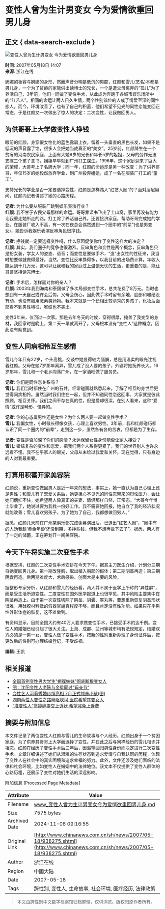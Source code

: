 # 变性人曾为生计男变女 今为爱情欲重回男儿身

## 正文 { data-search-exclude }


![变性人曾为生计男变女 今为爱情欲重回男儿身](http://www.chinanews.com.cn/fileftp/2004-09-13/_1095043413_zxlogo.gif)

**时间**: 2007年05月18日 14:07  
**来源**: 浙江在线

妩媚的妆容与婀娜的身形，然而声音分明是低沉的男腔，红颜和雪儿(艺名)本都是男儿身，一个为了贫瘠的家能供出读博士的兄长，一个是遭父母离弃的“孤儿”为了养活自己，3年前，他们一同做了变性手术，从此成为奔跑于各城市娱乐场所中的“红艺人”。相同的命运让两人日久生情，两个性别错位的人成了情爱至深的同性恋人。而今，环境改善了，也有了自己的积蓄，他们希望不见光的同性恋能变回正常态，于是红颜又一次做出了惊人的决定：二次变性，让我做回男人。

## 为供哥哥上大学做变性人挣钱

眼前的红颜，身穿很女性化的蓝色露肩上衣，留着一头垂直的黑色长发，如果不是低沉的声音露了馅，很多人会把她当成真正的“美女”。25岁前，红颜降生在一个贫瘠的河南农民家庭，上面有大她9岁的兄长和年长5岁的姐姐，父母的劳作无法支撑三个孩子念书，姐姐早早就到广州打工谋生。1996年，这个家庭迎来了巨大的荣耀，大哥考上了名牌大学；同一年，红颜的命运却是另一种改变：为了供养哥哥，年仅15岁的她毅然放弃学业，到广州投奔姐姐，成了一名在服装厂打工的“童工”。

支持兄长的学业是否一定要选择变性，红颜是怎样踏入“红艺人圈”的？面对层层疑问，红颜向记者讲述了她的心路历程。

**记者**: 为什么要从服装厂跳到娱乐表演行业？  
**红颜**: 我不甘于农民父母那样的命运。哥哥靠读书飞出了土山窝，家里再没有能力让我重走她所走的路。打工除了养活自己外，还要接济家庭，帮助哥哥完成她的学业。在服装厂收入不高，有一次在夜总会偶然遇到一个圈中的“前辈”(也是男变女)，她告诉我娱乐表演反串角色很挣钱。

**记者**: 挣钱就一定要选择变性吗，什么原因促使你作了变性这样大的决定？  
**红颜**: 其实，我们圈子的竞争也很激烈。反串角色和变性是两个概念，反串角色只是扮女装，学女人的姿态、语音；而变性是要做手术，“造”出女性的性征来，我当时想要做就做得最好。当然，变性比反串挣得多，以我目前的出场费计算，年收入能达到十几万元，这可以让我和我的家庭过上温饱无忧的生活，更重要的是，能让哥哥坚持读完博士。

**记者**: 手术后，怎样面对你的亲人？  
**红颜**: 2003年我到海南和泰国做了多次局部变性手术，总共花费了8万元。当时也想到有一天自己或许会后悔，父母会伤心，因此做手术时留有余地，脸部和喉结没有动，也没有服用激素类药物。我本来就是一个长相比较清秀的男孩子，化妆后面部看不到男性特征，喉结也不突出。

变性3年来，仅回过一次家。那是去年冬天的时候，穿得很厚，掩盖了我变型的身材，我回家时是晚上，第二天一早就离开了，父母根本没有“变性人”这种概念，因此没有察觉到。

## 变性人同病相怜互生感情

雪儿今年只有22岁，个头高挑，交谈中她显得较为腼腆，总是用温柔的眼光注视着红颜。父母在她7岁那年离异，雪儿成了没人要的孩子，外婆将她抚养长大。16岁那年，雪儿和一个老乡闯荡广州，在一家酒吧做了服务员。

**记者**: 你们是同性恋关系吗？  
**雪儿**: 我们当时都住在广州的石井，经常碰面就熟悉起来，了解了相互的身世后更觉得同病相怜。虽然当时我们住在一起，但并不知道同性恋这回事，大家就是彼此照顾，相互关怀。我们之间不存在真的性，但是爱却很深。在别人看来，这种“爱情”或许是畸形、怪异的。

**记者**: 你的心态属男性还是女性？为什么两人要一起做变性手术？  
**雪儿**: 我偏女性，小时候长得像女孩，心理上喜欢男性。3年前，我和红颜碰巧都认识了同一个圈内的“前辈”，走到这一步，虽然各有各的苦衷，但都是为了生存。

**记者**: 变性是否加深了你们的感情？永远保留女性身份能否让家人接受？  
**雪儿**: 错综复杂的变性和恋爱，把我们两个人系得更紧了，我们的世界别人也许永远看不懂。我不在乎家人的眼光，父母从未给过我爱和关怀。现在觉得，只有身边的人对我最重要。

## 打算用积蓄开家美容院

红颜说，重新变性做回男人是近一年来的想法，事实上，她一直认为自己心理上还是男性；和雪儿有了恋爱关系后，她更担心不见光的同性恋带来的舆论压力，会让她们俩扛不住，她希望两人像真正的夫妻、情侣那样自然、正常态。“大哥今年博士毕业了，她说过要为我找一份好工作。我不需要她回报，她自立了我的经济状况就能改善；雪儿喜欢男孩子，为了她为了自己，我都想做回男人。”

据悉，红颜几天前在广州某俱乐部完成谢幕演出后，已退出“红艺人圈”，“圈中有的人劝我趁‘黄金年龄’还没到期，多挣些钱，但我不想再做下去了”。据悉，两人有了一定的储蓄，正在筹划开一间美容院。

## 今天下午将实施二次变性手术

根据安排，红颜的二次变性手术安排在今天下午。据其主刀医生介绍，计划分三期将她变回男儿身。第一期改隆胸，取出植入胸部的假体；第二期阴茎再造；第三期阴囊再造。后两期难度大，术后感染、创面大是主要的风险。

据整形专家分析，从红颜和雪儿的经历看，两人并不属于医学上所称的“异性癖”，而是受生活所迫变性。二度变性在国外医学报道上也很罕见，其中风险主要集中在阴茎再造上。由于第一次变性切除了阴茎、阴囊、睾丸等，要想重新恢复阴茎形状很难，用硅胶材料做的假器官逼真程度不够，而且肯定没有性功能。如果只在乎男性外形体症的恢复，这不难做到。

有资料显示，目前全国大约有40万人要求做变性手术，已接受手术的达千例。变性人的婚姻已经引起了很大关注。上海、成都、兰州等城市均有法规规定，结婚双方必须是一男一女，变性人做了变性手术，按新的性别重新办理了身份证件后，按更改后的性别可办理结婚登记，不受歧视。

**编辑**: 王凯

## 相关报道

- [全国首例变性男大学生"蝴蝶妹妹"彻底断根变女人](http://www.chinanews.com.cn/sh/news/2007/05-16/935797.shtml)
- [图：沈阳变性人老陈与金星同过“母亲节”](http://www.chinanews.com.cn/tp/news/2007/05-13/933868.shtml)
- [变性艺人河莉秀婚纱照亮相 7月正式领养小孩(图)](http://www.chinanews.com.cn/yl/mxzz/news/2007/04-28/926596.shtml)
- [湖南两性人变性之路崎岖坎坷 医院希望其变女人](http://www.chinanews.com.cn/sh/news/2007/04-26/924874.shtml)
- [“准变性人”高婷婷提交上诉状 希望减免上诉费](http://www.chinanews.com.cn/sh/news/2007/04-26/924874.shtml)

## 摘要与附加信息

<!-- tcd_abstract -->
本文件记录了两位变性人红颜与雪儿的生命故事与个人经历。红颜出身于一个贫困家庭，为了供养其哥哥上大学而选择了变性，并在此之后与同样经历的雪儿相识并相恋。红颜在经历了变性手术后三年后，因渴望回归男性身份而决定进行二次变性手术。文章详细讲述了她们从艰难的生存状态到追求爱情与自我认同的历程，体现了变性人在社会中的真实困境和追求幸福的努力。此外，文件还涉及她们面临的法律和社会环境，比如变性人在婚姻中的法律地位。该文本不仅提供了变性人群体的心路历程，还展示了变性对她们生活的深远影响。
<!-- tcd_abstract_end -->

附加信息 [Processed Page Metadata]

| Attribute       | Value                                  |
|-----------------|----------------------------------------|
| Filename        | www_变性人曾为生计男变女今为爱情欲重回男儿身.md                             |
| Size            | 7575 bytes                           |
| Archived Date   | 2024-11-08 09:16:55                             |
| Original Link   | [http://www.chinanews.com.cn/sh/news/2007/05-18/938275.shtml](http://www.chinanews.com.cn/sh/news/2007/05-18/938275.shtml)                       |
| Author          | 浙江在线                               |
| Region          | 中国大陆                               |
| Date            | 2007-05-18                                 |
| Tags            | 跨性别, 变性人, 生命故事, 社会环境, 医疗经历, 法律政策                                 |
>
> 本文由跨性别中文数字档案馆归档整理，仅供浏览。版权归原作者所有。
>